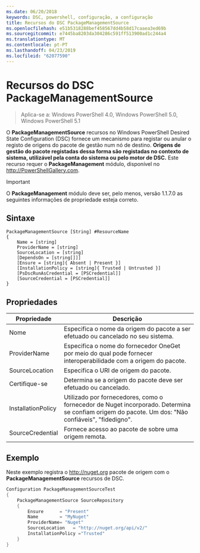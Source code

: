 ```yaml
---
ms.date: 06/20/2018
keywords: DSC, powershell, configuração, a configuração
title: Recursos do DSC PackageManagementSource
ms.openlocfilehash: e51b5318288bef458567dd4b58d17caaea3ed69b
ms.sourcegitcommit: e7445ba8203da304286c591ff513900ad1c244a4
ms.translationtype: MT
ms.contentlocale: pt-PT
ms.lasthandoff: 04/23/2019
ms.locfileid: "62077590"
---
```

# <a name="dsc-packagemanagementsource-resource"></a>Recursos do DSC PackageManagementSource

> Aplica-se a: Windows PowerShell 4.0, Windows PowerShell 5.0, Windows PowerShell 5.1

O **PackageManagementSource** recursos no Windows PowerShell Desired State Configuration (DSC) fornece um mecanismo para registar ou anular o registo de origens do pacote de gestão num nó de destino. **Origens de gestão do pacote registadas dessa forma são registadas no contexto de sistema, utilizável pela conta do sistema ou pelo motor de DSC.** Este recurso requer o **PackageManagement** módulo, disponível no http://PowerShellGallery.com.

> [!IMPORTANT]
> O **PackageManagement** módulo deve ser, pelo menos, versão 1.1.7.0 as seguintes informações de propriedade esteja correto.

## <a name="syntax"></a>Sintaxe

```
PackageManagementSource [String] #ResourceName
{
    Name = [string]
    ProviderName = [string]
    SourceLocation = [string]
    [DependsOn = [string[]]]
    [Ensure = [string]{ Absent | Present }]
    [InstallationPolicy = [string]{ Trusted | Untrusted }]
    [PsDscRunAsCredential = [PSCredential]]
    [SourceCredential = [PSCredential]]
}
```

## <a name="properties"></a>Propriedades

|  Propriedade  |  Descrição   |
|---|---|
| Nome| Especifica o nome da origem do pacote a ser efetuado ou cancelado no seu sistema.|
| ProviderName| Especifica o nome do fornecedor OneGet por meio do qual pode fornecer interoperabilidade com a origem do pacote.|
| SourceLocation| Especifica o URI de origem do pacote.|
| Certifique-se| Determina se a origem do pacote deve ser efetuado ou cancelado.|
| InstallationPolicy| Utilizado por fornecedores, como o fornecedor de Nuget incorporado. Determina se confiam origem do pacote. Um dos: "Não confiáveis", "fidedigno".|
| SourceCredential| Fornece acesso ao pacote de sobre uma origem remota.|

## <a name="example"></a>Exemplo

Neste exemplo registra o http://nuget.org pacote de origem com o **PackageManagementSource** recursos de DSC.

```powershell
Configuration PackageManagementSourceTest
{
    PackageManagementSource SourceRepository
    {
        Ensure      = "Present"
        Name        = "MyNuget"
        ProviderName= "Nuget"
        SourceLocation   = "http://nuget.org/api/v2/"
        InstallationPolicy ="Trusted"
    }
}
```